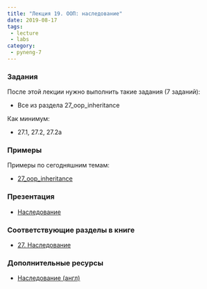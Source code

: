```yaml
---
title: "Лекция 19. ООП: наследование"
date: 2019-08-17
tags:
 - lecture
 - labs
category:
 - pyneng-7
---
```


### Задания

После этой лекции нужно выполнить такие задания (7 заданий):

* Все из раздела 27_oop_inheritance

Как минимум:

* 27.1, 27.2, 27.2a


### Примеры

Примеры по сегодняшним темам:

* [27_oop_inheritance](https://github.com/pyneng/pyneng-online-may-aug-2019/tree/master/examples/27_oop_inheritance)


### Презентация

* [Наследование](https://gitpitch.com/natenka/pyneng-slides/bonus-oop-inheritance#/)


### Соответствующие разделы в книге

* [27. Наследование](https://pyneng.readthedocs.io/ru/latest/book/27_oop_inheritance/index.html)


### Дополнительные ресурсы

* [Наследование (англ)](https://www.python-course.eu/python3_inheritance.php)

